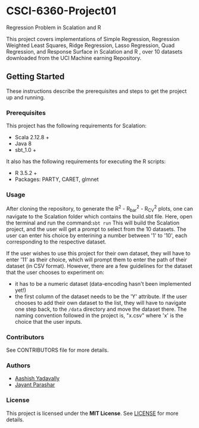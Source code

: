 # CSCI-6360-Project01
Regression Problem in Scalation and R

This project covers implementations of Simple Regression, Regression Weighted Least Squares, Ridge Regression, Lasso Regression, Quad Regression, and Response Surface in Scalation and R , over 10 datasets downloaded from the UCI Machine earning Repository. 

## Getting Started
These instructions describe the prerequisites and steps to get the project up and running.

### Prerequisites
This project has the following requirements for Scalation:
* Scala 2.12.8 +
* Java 8
* sbt_1.0 +

It also has the following requirements for executing the R scripts:
* R 3.5.2 +
* Packages: PARTY, CARET, glmnet

### Usage
After cloning the repository, to generate the  R<sup>2</sup> - R<sub>bar</sub><sup>2</sup> - R<sub>CV</sub><sup>2</sup> plots, one can navigate to the Scalation folder which contains the build.sbt file. Here, open the terminal and run the command:`sbt run`
This will build the Scalation project, and the user will get a prompt to select from the 10 datasets. The user can enter his choice by enterining a number between '1' to '10', each corresponding to the respective dataset. 

If the user wishes to use this project for their own dataset, they will have to enter '11' as their choice, which will prompt them to enter the path of their dataset (in CSV format). However, there are a few guidelines for the dataset that the user chooses to experiment on:
* it has to be a numeric dataset (data-encoding hasn't been implemented yet!)
* the first column of the dataset needs to be the 'Y' attribute.
If the user chooses to add their own dataset to the list, they will have to navigate one step back, to the `/data` directory and move the dataset there. The naming convention followed in the project is, "x.csv" where 'x' is the choice that the user inputs.

### Contributors
See CONTRIBUTORS file for more details.

### Authors
* [Aashish Yadavally](https://github.com/aashishyadavally)
* [Jayant Parashar](https://github.com/Jayant1234)
### License
This project is licensed under the __MIT License__. See [LICENSE](https://github.com/aashishyadavally/CSCI-6360-Project01/blob/master/LICENSE) for more details.


